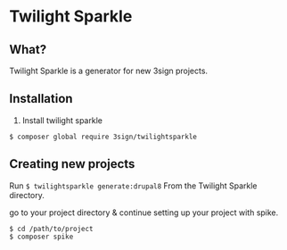 # Twilight Sparkle

## What?

Twilight Sparkle is a generator for new 3sign projects.

## Installation

1. Install twilight sparkle 

```$ composer global require 3sign/twilightsparkle```


## Creating new projects

Run ```$ twilightsparkle generate:drupal8``` From the Twilight Sparkle directory.

go to your project directory & continue setting up your project with spike.

``` 
$ cd /path/to/project
$ composer spike
```
